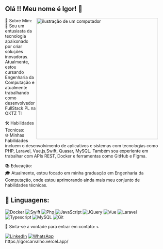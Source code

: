 ## Olá !! Meu nome é <strong>Igor</strong>! 👋

<img src="https://raw.githubusercontent.com/MicaelliMedeiros/micaellimedeiros/master/image/computer-illustration.png" alt="ilustração de um computador" min-width="400px" max-width="400px" width="400px" align="right">
<p align="left"> 
🔹 Sobre Mim:<br/>
🚀 Sou um entusiasta da tecnologia apaixonado por criar soluções inovadoras. Atualmente, estou cursando Engenharia da Computação e atualmente trabalhando como desenvolvedor FullStack PL na OKTZ TI<br/>


🛠️ Habilidades Técnicas:<br/>
🌐 Minhas habilidades incluem o desenvolvimento de aplicativos e sistemas com tecnologias como PHP, Laravel, Vue.js,Swift, Quasar, MySQL. Também sou experiente em trabalhar com APIs REST, Docker e ferramentas como GitHub e Figma.<br/>

📚 Educação:<br/>
🎓 Atualmente, estou focado em minha graduação em Engenharia da Computação, onde estou aprimorando ainda mais meu conjunto de habilidades técnicas.<br/>

<h2 align="left">
 🦄 Linguagens:
</h2>

![Docker](https://img.shields.io/badge/Docker-E34F26?style=for-the-badge&logo=Docker&logoColor=white)
![Swift](https://img.shields.io/badge/Swift-FA7343?style=for-the-badge&logo=swift&logoColor=white)
![Php](https://img.shields.io/badge/Php-35495E?style=for-the-badge&logo=php&logoColor=white)
![JavaScript](https://img.shields.io/badge/JavaScript-F7DF1E?style=for-the-badge&logo=javascript&logoColor=black)
![JQuery](https://img.shields.io/badge/jQuery-0769AD?style=for-the-badge&logo=jquery&logoColor=white)
![Vue](https://img.shields.io/badge/Vue.js-35495E?style=for-the-badge&logo=vue.js&logoColor=4FC08D)
![Laravel](https://img.shields.io/badge/Laravel-35495E?style=for-the-badge&logo=Laravel&logoColor=white)
![Typescript](https://img.shields.io/badge/TypeScript-007ACC?style=for-the-badge&logo=typescript&logoColor=white)
![MySQL](https://img.shields.io/badge/MySQL-00000F?style=for-the-badge&logo=mysql&logoColor=white)
![Git](https://img.shields.io/badge/Git-E34F26?style=for-the-badge&logo=git&logoColor=white)

<p align="left">
  💌 Sinta-se a vontade para entrar em contato: ⤵️
</p>

<a href="https://www.linkedin.com/in/igor-carvalho-4a750616b/" title="LinkedIn" target="_blank">
<img src="https://img.shields.io/badge/LinkedIn-0077B5?style=for-the-badge&logo=linkedin&logoColor=white" alt="LinkedIn"/></a>

<a href="https://wa.me/+5531982877186" title="WhatsApp" target="_blank">
<img src="https://img.shields.io/badge/WhatsApp-25D366?style=for-the-badge&logo=whatsapp&logoColor=white" alt="WhatsApp"/></a>
<br>https://igorcarvalho.vercel.app/<br/>
<br>
<br>
<br>
